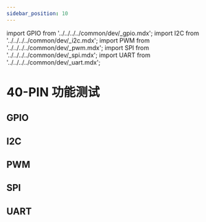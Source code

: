 ```yaml
---
sidebar_position: 10
---
```


import GPIO from '../../../../common/dev/\_gpio.mdx';
import I2C from '../../../../common/dev/\_i2c.mdx';
import PWM from '../../../../common/dev/\_pwm.mdx';
import SPI from '../../../../common/dev/\_spi.mdx';
import UART from '../../../../common/dev/\_uart.mdx';

# 40-PIN 功能测试

## GPIO

<GPIO product_name="Radxa ROCK 5T" model="rock-5t" gpio_pin="27" chip="4" line="22" gpio_connection="/img/rock5b/rock-5bp-pwm_connection.webp" />

## I2C

<I2C product_name="Radxa ROCK 5T" model="rock-5t" i2c_overlay_name="I2C8-M2" sda_pin="PIN_3" scl_pin="PIN_5" i2c_connection="/img/rock5b/rock5bp-i2c-connection.webp" />

## PWM

<PWM product_name="Radxa ROCK 5T" model="rock-5t" pwm_name="PWM7_IR_M3" chip="7" pwm_pin="27" chip="7" pwm_connection="/img/rock5b/rock-5bp-pwm_connection.webp" />

## SPI

<SPI product_name="Radxa ROCK 5T" model="rock-5t" spi_overlay_name="spidev on SPI0-M2 over CS0" spidev="/dev/spidev0.0" spi_mosi="19" spi_miso="21" spi_connection="/img/rock5b/rock-5bp-spi-connection.webp" />

## UART

<UART product_name="Radxa ROCK 5T" model="rock-5t" uart1_name="UART4-M2" uart_dev1="ttyS4" tx1_pin="PIN_23" rx1_pin="PIN_19" uart2_name="UART7-M1" uart_dev2="ttyS7" tx2_pin="PIN_15" rx2_pin="PIN_11" uart_connection="/img/rock5b/rock5b-uart-loop.webp" two_uart_connection="/img/rock5b/rock5bp-two-uart-connection.webp" />
